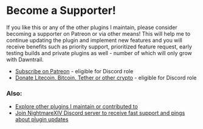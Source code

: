 # Become a Supporter!
If you like this or any of the other plugins I maintain, please consider becoming a supporter on Patreon or via other means! This will help me to continue updating the plugin and implement new features and you will receive benefits such as priority support, prioritized feature request, early testing builds and private plugins as well - number of which will only grow with Dawntrail. 
- [Subscribe on Patreon](https://subscribe.nightmarexiv.com/) - eligible for Discord role
- [Donate Litecoin, Bitcoin, Tether or other crypto](https://crypto.nightmarexiv.com/) - eligible for Discord role

### Also:
- [Explore other plugins I maintain or contributed to](https://explore.nightmarexiv.com/)
- [Join NightmareXIV Discord server to receive fast support and pings about plugin updates](https://discord.gg/m8NRt4X8Gf)

